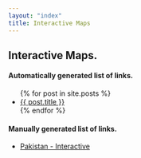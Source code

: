```yaml
---
layout: "index"
title: Interactive Maps
---
```


## Interactive Maps.

#### Automatically generated list of links.
<ul>
  {% for post in site.posts %}
    <li>
      <a href="{{ post.url }}">{{ post.title }}</a>
    </li>
  {% endfor %}
</ul>


#### Manually generated list of links.

- [Pakistan - Interactive](/pak)
